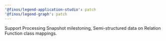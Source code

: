 ```yaml
---
'@finos/legend-application-studio': patch
'@finos/legend-graph': patch
---
```


Support Processing Snapshot milestoning, Semi-structured data on Relation Function class mappings.
